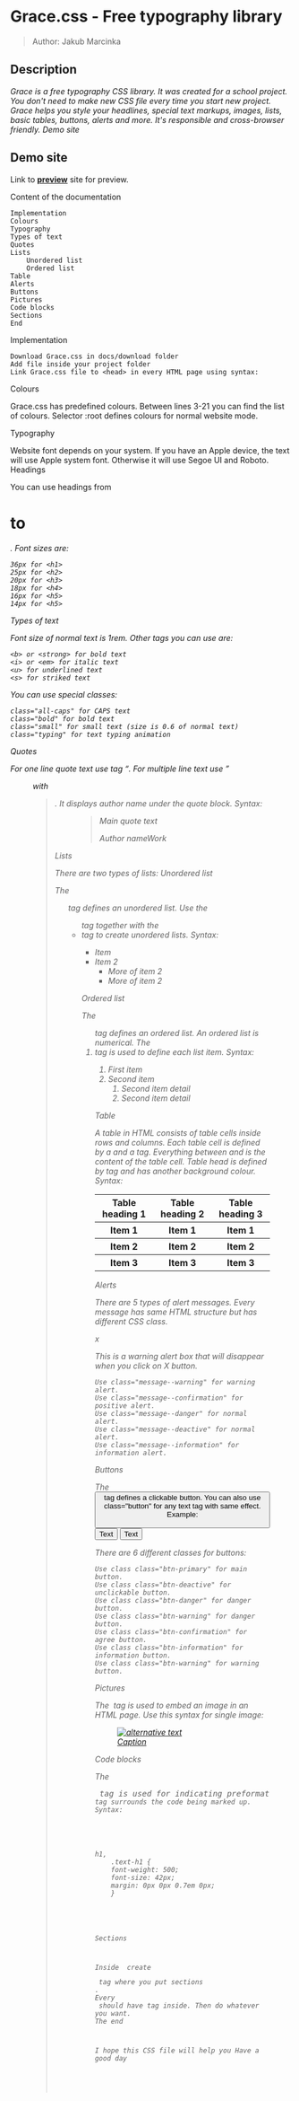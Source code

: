 # Grace.css - Free typography library

> Author: Jakub Marcinka
## Description

*Grace is a free typography CSS library. It was created for a school project. You don't need to make new CSS file every time you start new project. Grace helps you style your headlines, special text markups, images, lists, basic tables, buttons, alerts and more. It's responsible and cross-browser friendly.
Demo site*

## Demo site
Link to **[preview](http://pslib-cz.github.io/2022l4web-css-typographic-library-MarciPhan)** site for preview.

Content of the documentation

    Implementation
    Colours
    Typography
    Types of text
    Quotes
    Lists
        Unordered list
        Ordered list
    Table
    Alerts
    Buttons
    Pictures
    Code blocks
    Sections
    End

Implementation

    Download Grace.css in docs/download folder
    Add file inside your project folder
    Link Grace.css file to <head> in every HTML page using syntax:

<link href="grace.css" rel="stylesheet">

Colours

Grace.css has predefined colours. Between lines 3-21 you can find the list of colours. Selector :root defines colours for normal website mode. 

Typography

Website font depends on your system. If you have an Apple device, the text will use Apple system font. Otherwise it will use Segoe UI and Roboto.
Headings

You can use headings from <h1> to <h6>. Font sizes are:

    36px for <h1>
    25px for <h2>
    20px for <h3>
    18px for <h4>
    16px for <h5>
    14px for <h5>

Types of text

Font size of normal text is 1rem. Other tags you can use are:

    <b> or <strong> for bold text
    <i> or <em> for italic text
    <u> for underlined text
    <s> for striked text

You can use special classes:

    class="all-caps" for CAPS text
    class="bold" for bold text
    class="small" for small text (size is 0.6 of normal text)
    class="typing" for text typing animation

Quotes

For one line quote text use tag <q>. For multiple line text use <figure> with <blockquote>. It displays author name under the quote block. Syntax:

<figure>
    <blockquote>
        <p>Main quote text</p>
        <figcaption><span class="author">Author name</span>Work</figcaption>
    </blockquote>
</figure>

Lists

There are two types of lists:
Unordered list

The <ul> tag defines an unordered list. Use the <ul> tag together with the <li> tag to create unordered lists. Syntax:

<ul>
    <li>Item</li>
    <li>Item 2
        <ul>
            <li>More of item 2</li>
            <li>More of item 2</li>
        </ul>
    </li>
</ul>

Ordered list

The <ol> tag defines an ordered list. An ordered list is numerical. The <li> tag is used to define each list item. Syntax:

<ol>
    <li>First item</li>
    <li>Second item
        <ol>
            <li>Second item detail</li>
            <li>Second item detail</li>
        </ol>
    </li>
</ol>

Table

A table in HTML consists of table cells inside rows and columns. Each table cell is defined by a <td> and a </td> tag. Everything between <td> and </td> is the content of the table cell. Table head is defined by <thead> tag and has another background colour. Syntax:

<table>
    <thead>
        <tr>
            <th>Table heading 1</th>
            <th>Table heading 2</th>
            <th>Table heading 3</th>
        </tr>
    </thead>
    <tbody>
        <tr>
            <th>Item 1</th>
            <th>Item 1</th>
            <th>Item 1</th>
        </tr>
        <tr>
            <th>Item 2</th>
            <th>Item 2</th>
            <th>Item 2</th>
        </tr>
        <tr>
            <th>Item 3</th>
            <th>Item 3</th>
            <th>Item 3</th>
        </tr>
    </tbody>
</table>

Alerts

There are 5 types of alert messages. Every message has same HTML structure but has different CSS class.

<div class="message message--warning">
    <span class="btn-close" onclick="this.parentElement.style.display='none';">x</span>
    <p>This is a warning alert box that will disappear when you click on X button.</p>
</div>

    Use class="message--warning" for warning alert.
    Use class="message--confirmation" for positive alert.
    Use class="message--danger" for normal alert.
    Use class="message--deactive" for normal alert.
    Use class="message--information" for information alert.

Buttons

The <button> tag defines a clickable button. You can also use class="button" for any text tag with same effect. Example:

<button class="button">Text</button>
<input class="button" type="submit" value="Text">

There are 6 different classes for buttons:

    Use class class="btn-primary" for main button.
    Use class class="btn-deactive" for unclickable button.
    Use class class="btn-danger" for danger button.
    Use class class="btn-warning" for danger button.
    Use class class="btn-confirmation" for agree button.
    Use class class="btn-information" for information button.
    Use class class="btn-warning" for warning button.

Pictures

The <img> tag is used to embed an image in an HTML page. Use this syntax for single image:

<figure class="image__block">
    <a href="./img/file.jpg">
        <img src="./img/file.jpg" alt="alternative text">
        <figcaption class="image__caption">Caption</figcaption>
    </a>
</figure>

Code blocks

The <pre> tag is used for indicating preformatted text. The <code> tag surrounds the code being marked up. Syntax:

<div class="code-block">
    <pre><span>h1,
    .text-h1 {
    font-weight: 500;
    font-size: 42px;
    margin: 0px 0px 0.7em 0px;
    }</span></pre>
</div>

Sections

Inside <body> create <main> tag where you put sections <section>. Every <section> should have <h>tag inside. Then do whatever you want.
The end

I hope this CSS file will help you
Have a good day